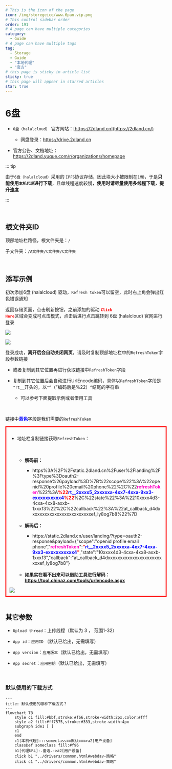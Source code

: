 ```yaml
---
# This is the icon of the page
icon: /img/storegeico/www.6pan.vip.png
# This control sidebar order
order: 191
# A page can have multiple categories
category:
  - Guide
# A page can have multiple tags
tag:
  - Storage
  - Guide
  - "本地代理"
  - "官方"
# this page is sticky in article list
sticky: true
# this page will appear in starred articles
star: true
---
```


# 6盘

- `6盘（halalcloud）` 官方网站：[https://2dland.cn](https://2dland.cn/)

  - 网盘登录：https://drive.2dland.cn

  

- 官方公告、文档地址：https://2dland.yuque.com/r/organizations/homepage



::: tip

由于`6盘（halalcloud）`采用的 `IPFS`协议存储，因此块大小被限制在`1MB`，于是**只能使用`本机代理`进行下载**，且单线程速度较慢，**使用时请尽量使用多线程下载，提升速度**

:::

<br/>

## **根文件夹ID**

顶部地址栏路径，根文件夹是：`/`

子文件夹：`/A文件夹/C文件夹/C文件夹`

<br/>



## **添写示例**

初次添加6盘 (halalcloud) 驱动，`Refresh token`可以留空，此时右上角会弹出红色错误通知

返回存储页面，点击刷新按钮，之前添加的驱动 <code style="font-weight: bold;color:red">Click Here</code>区域会变成可点击模式，点击后进行点击跳转到 6盘 (halalcloud) 官网进行登录

![](/img/drivers/halalcloud/halalcloud_add.png)

![](/img/drivers/halalcloud/halalcloud_login.png)

登录成功，**离开后会自动关闭网页**，请及时复制顶部地址栏中的`RefreshToken`字段参数链接

- 或者复制到其它位置再进行获取链接中`RefreshToken`字段

- 复制到其它位置后会自动进行UrlEncode编码，具体以`RefreshToken`字段是 `"rt__`开头的，以`"`^（"编码后是%22）^结尾的字符串
  - 可以参考下面提取示例或者借用工具

<br/>

链接中<span style="font-weight: bold;color: blue;">蓝色</span>字段是我们需要的`RefreshToken`

<div style="border: 3px solid red;padding: 10px;">
	<ul>
		<li>地址栏复制链接获取<code>RefreshToken</code>：</li><br/>
		<ul><br/>
			<li style="font-weight: bold;">解码前：</li>
			<ul>
                <li>https%3A%2F%2Fstatic.2dland.cn%2Fuser%2Flanding%2F%3Ftype%3Doauth2-response%26payload%3D%7B%22scope%22%3A%22openid%20profile%20email%20phone%22%2C%22<span style="font-weight: bold;color: #ff00c6;">refreshToken</span>%22%3A<span style="font-weight: bold;color: red;">%22</span><span style="font-weight: bold;color: blue;">rt__2xxxx5_2xxxxxa-4xx7-4xxa-9xx3-exxxxxxxxxx4</span><span style="font-weight: bold;color: red;">%22</span>%2C%22state%22%3A%2210xxxx4d3-4cxa-4xx8-axxb-1xxxf3%22%2C%22callback%22%3A%22at_callback_d4dxxxxxxxxxxxxxxxxxxxxxxxxxef_ly8og7b8%22%7D</li>
			</ul><br/>
			<li style="font-weight: bold;">解码后：</li>
			<ul>
				<li>https://static.2dland.cn/user/landing/?type=oauth2-response&payload={"scope":"openid profile email phone","<span style="font-weight: bold;color: #ff00c6;">refreshToken</span>":<span style="font-weight: bold;color: red;">"</span><span style="font-weight: bold;color: blue;">rt__2xxxx5_2xxxxxa-4xx7-4xxa-9xx3-exxxxxxxxxx4</span><span style="font-weight: bold;color: red;">"</span>,"state":"10xxxx4d3-4cxa-4xx8-axxb-1xxxf3","callback":"at_callback_d4dxxxxxxxxxxxxxxxxxxxxxxxxxef_ly8og7b8"}</li>
			</ul><br/>
            <li style="font-weight: bold;">如果实在看不出来可以借助工具进行解码：<a href="https://tool.chinaz.com/tools/urlencode.aspx">https://tool.chinaz.com/tools/urlencode.aspx</a>
			</li>
		</ul>
	</ul>
    <img src="/img/drivers/halalcloud/halalcloud_url.png">
</div>

<br/>



## **其它参数**

- `Upload thread`：上传线程（默认为 3 ， 范围1-32）

- `App id`：`应用ID` （默认已给出，无需填写）

- `App version`：`应用版本`（默认已给出，无需填写）

- `App secret`：`应用密钥`（默认已给出，无需填写）

<br/>



### **默认使用的下载方式**


```mermaid
---
title: 默认使用的哪种下载方式？
---
flowchart TB
    style c1 fill:#bbf,stroke:#f66,stroke-width:2px,color:#fff
    style a2 fill:#ff7575,stroke:#333,stroke-width:4px
    subgraph ide1 [ ]
    c1
    end
    c1[本机代理]:::someclass==默认===>a2[用户设备]
    classDef someclass fill:#f96
    b1[代理URL]-.备选.->a2[用户设备]
    click b1 "../drivers/common.html#webdav-策略"
    click c1 "../drivers/common.html#webdav-策略"
```